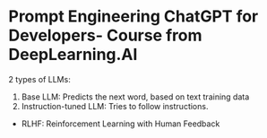 # Prompt Engineering ChatGPT for Developers- Course from DeepLearning.AI
2 types of LLMs:
1. Base LLM: Predicts the next word, based on text training data
2. Instruction-tuned LLM: Tries to follow instructions.
  - RLHF: Reinforcement Learning with Human Feedback
